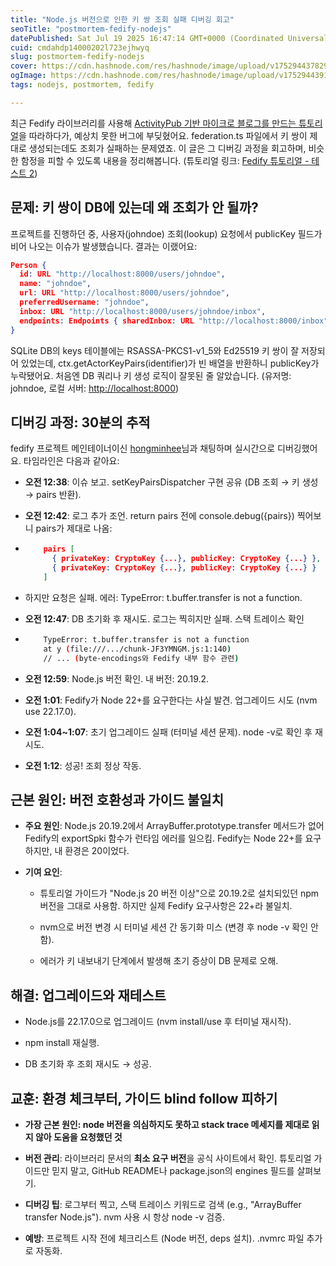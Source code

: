 ```yaml
---
title: "Node.js 버전으로 인한 키 쌍 조회 실패 디버깅 회고"
seoTitle: "postmortem-fedify-nodejs"
datePublished: Sat Jul 19 2025 16:47:14 GMT+0000 (Coordinated Universal Time)
cuid: cmdahdp14000202l723ejhwyq
slug: postmortem-fedify-nodejs
cover: https://cdn.hashnode.com/res/hashnode/image/upload/v1752944378297/2ddf731e-9bde-4429-b8be-8ada30ec0644.jpeg
ogImage: https://cdn.hashnode.com/res/hashnode/image/upload/v1752944391396/eab6198d-c8f8-4fa2-b3c2-516ba02d57a1.jpeg
tags: nodejs, postmortem, fedify

---
```


최근 Fedify 라이브러리를 사용해 [ActivityPub 기반 마이크로 블로그를 만드는 튜토리얼](https://hackers.pub/@hongminhee/2025/fedify-tutorial-ko)을 따라하다가, 예상치 못한 버그에 부딪혔어요. federation.ts 파일에서 키 쌍이 제대로 생성되는데도 조회가 실패하는 문제였죠. 이 글은 그 디버깅 과정을 회고하며, 비슷한 함정을 피할 수 있도록 내용을 정리해봅니다. (튜토리얼 링크: [Fedify 튜토리얼 - 테스트 2](https://hackers.pub/@hongminhee/2025/fedify-tutorial-ko#0197b1ac-005b-774b-b75f-03f54699312b--%ED%85%8C%EC%8A%A4%ED%8A%B8-2))

## 문제: 키 쌍이 DB에 있는데 왜 조회가 안 될까?

프로젝트를 진행하던 중, 사용자(johndoe) 조회(lookup) 요청에서 publicKey 필드가 비어 나오는 이슈가 발생했습니다. 결과는 이랬어요:

```json
Person {
  id: URL "http://localhost:8000/users/johndoe",
  name: "johndoe",
  url: URL "http://localhost:8000/users/johndoe",
  preferredUsername: "johndoe",
  inbox: URL "http://localhost:8000/users/johndoe/inbox",
  endpoints: Endpoints { sharedInbox: URL "http://localhost:8000/inbox" }
}
```

SQLite DB의 keys 테이블에는 RSASSA-PKCS1-v1\_5와 Ed25519 키 쌍이 잘 저장되어 있었는데, ctx.getActorKeyPairs(identifier)가 빈 배열을 반환하니 publicKey가 누락됐어요. 처음엔 DB 쿼리나 키 생성 로직이 잘못된 줄 알았습니다. (유저명: johndoe, 로컬 서버: [http://localhost:8000](http://localhost:8000))

## 디버깅 과정: 30분의 추적

fedify 프로젝트 메인테이너이신 [hongminhee](https://hackers.pub/@hongminhee)님과 채팅하며 실시간으로 디버깅했어요. 타임라인은 다음과 같아요:

* **오전 12:38**: 이슈 보고. setKeyPairsDispatcher 구현 공유 (DB 조회 → 키 생성 → pairs 반환).
    
* **오전 12:42**: 로그 추가 조언. return pairs 전에 console.debug({pairs}) 찍어보니 pairs가 제대로 나옴:
    
* ```json
      pairs [
        { privateKey: CryptoKey {...}, publicKey: CryptoKey {...} },  // RSASSA-PKCS1-v1_5
        { privateKey: CryptoKey {...}, publicKey: CryptoKey {...} }   // Ed25519
      ]
    ```
    
* 하지만 요청은 실패. 에러: TypeError: t.buffer.transfer is not a function.
    
* **오전 12:47**: DB 초기화 후 재시도. 로그는 찍히지만 실패. 스택 트레이스 확인
    
* ```bash
      TypeError: t.buffer.transfer is not a function
      at y (file:///.../chunk-JF3YMNGM.js:1:140)
      // ... (byte-encodings와 Fedify 내부 함수 관련)
    ```
    
* **오전 12:59**: Node.js 버전 확인. 내 버전: 20.19.2.
    
* **오전 1:01**: Fedify가 Node 22+를 요구한다는 사실 발견. 업그레이드 시도 (nvm use 22.17.0).
    
* **오전 1:04~1:07**: 초기 업그레이드 실패 (터미널 세션 문제). node -v로 확인 후 재시도.
    
* **오전 1:12**: 성공! 조회 정상 작동.
    

## 근본 원인: 버전 호환성과 가이드 불일치

* **주요 원인**: Node.js 20.19.2에서 ArrayBuffer.prototype.transfer 메서드가 없어 Fedify의 exportSpki 함수가 런타임 에러를 일으킴. Fedify는 Node 22+를 요구하지만, 내 환경은 20이었다.
    
* **기여 요인**:
    
    * 튜토리얼 가이드가 "Node.js 20 버전 이상"으로 20.19.2로 설치되있던 npm버전을 그대로 사용함. 하지만 실제 Fedify 요구사항은 22+라 불일치.
        
    * nvm으로 버전 변경 시 터미널 세션 간 동기화 미스 (변경 후 node -v 확인 안 함).
        
    * 에러가 키 내보내기 단계에서 발생해 초기 증상이 DB 문제로 오해.
        

## 해결: 업그레이드와 재테스트

* Node.js를 22.17.0으로 업그레이드 (nvm install/use 후 터미널 재시작).
    
* npm install 재실행.
    
* DB 초기화 후 조회 재시도 → 성공.
    

## 교훈: 환경 체크부터, 가이드 blind follow 피하기

* **가장 근본 원인: node 버전을 의심하지도 못하고 stack trace 메세지를 제대로 읽지 않아 도움을 요청했던 것**
    
* **버전 관리**: 라이브러리 문서의 **최소 요구 버전**을 공식 사이트에서 확인. 튜토리얼 가이드만 믿지 말고, GitHub README나 package.json의 engines 필드를 살펴보기.
    
* **디버깅 팁**: 로그부터 찍고, 스택 트레이스 키워드로 검색 (e.g., "ArrayBuffer transfer Node.js"). nvm 사용 시 항상 node -v 검증.
    
* **예방**: 프로젝트 시작 전에 체크리스트 (Node 버전, deps 설치). .nvmrc 파일 추가로 자동화.
